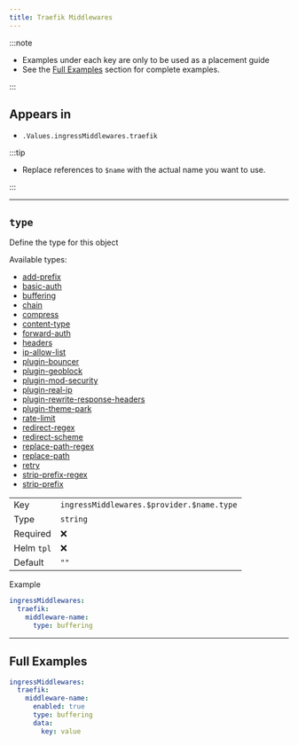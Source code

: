 ```yaml
---
title: Traefik Middlewares
---
```


:::note

- Examples under each key are only to be used as a placement guide
- See the [Full Examples](/common/middlewares/traefik#full-examples) section for complete examples.

:::

## Appears in

- `.Values.ingressMiddlewares.traefik`

:::tip

- Replace references to `$name` with the actual name you want to use.

:::

---

## `type`

Define the type for this object

Available types:

- [add-prefix](/common/middlewares/traefik/add-prefix)
- [basic-auth](/common/middlewares/traefik/basic-auth)
- [buffering](/common/middlewares/traefik/buffering)
- [chain](/common/middlewares/traefik/chain)
- [compress](/common/middlewares/traefik/compress)
- [content-type](/common/middlewares/traefik/content-type)
- [forward-auth](/common/middlewares/traefik/forward-auth)
- [headers](/common/middlewares/traefik/headers)
- [ip-allow-list](/common/middlewares/traefik/ip-allow-list)
- [plugin-bouncer](/common/middlewares/traefik/plugin-bouncer)
- [plugin-geoblock](/common/middlewares/traefik/plugin-geoblock)
- [plugin-mod-security](/common/middlewares/traefik/plugin-mod-security)
- [plugin-real-ip](/common/middlewares/traefik/plugin-real-ip)
- [plugin-rewrite-response-headers](/common/middlewares/traefik/plugin-rewrite-response-headers)
- [plugin-theme-park](/common/middlewares/traefik/plugin-theme-park)
- [rate-limit](/common/middlewares/traefik/rate-limit)
- [redirect-regex](/common/middlewares/traefik/redirect-regex)
- [redirect-scheme](/common/middlewares/traefik/redirect-scheme)
- [replace-path-regex](/common/middlewares/traefik/replace-path-regex)
- [replace-path](/common/middlewares/traefik/replace-path)
- [retry](/common/middlewares/traefik/retry)
- [strip-prefix-regex](/common/middlewares/traefik/strip-prefix-regex)
- [strip-prefix](/common/middlewares/traefik/strip-prefix)

|            |                                           |
| ---------- | ----------------------------------------- |
| Key        | `ingressMiddlewares.$provider.$name.type` |
| Type       | `string`                                  |
| Required   | ❌                                         |
| Helm `tpl` | ❌                                         |
| Default    | `""`                                      |

Example

```yaml
ingressMiddlewares:
  traefik:
    middleware-name:
      type: buffering
```

---

## Full Examples

```yaml
ingressMiddlewares:
  traefik:
    middleware-name:
      enabled: true
      type: buffering
      data:
        key: value
```
